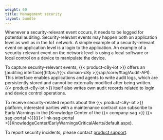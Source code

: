 ```yaml
---
weight: 60
title: Management security
layout: bundle
---
```


Whenever a security-relevant event occurs, it needs to be logged for potential auditing. Security-relevant events may happen both on application level as well as in the IoT network. A simple example of a security-relevant event on application level is a login to the application. An example of a security-relevant event on the network level is using a local software or local control on a device to manipulate the device.

To capture security-relevant events, {{< product-c8y-iot >}} offers an [auditing interface](https://{{< domain-c8y >}}/api/core/#tag/Audit-API). This interface enables applications and agents to write audit logs, which are persistently stored and cannot be externally modified after being written. {{< product-c8y-iot >}} itself also writes own audit records related to login and device control operations.

To receive security-related reports about the {{< product-c8y-iot >}} platform, interested parties with a maintenance contract can subscribe to Early Warnings in the [Knowledge Center of the {{< company-sag >}} {{< sag-portal >}}]({{< link-sag-portal >}}KnowledgeCenter/EarlyWarningsCriticalAlerts/default.aspx).

To report security incidents, please contact [product support](/additional-resources/contacting-support).

